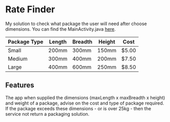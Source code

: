 # Rate Finder #

My solution to check what package the user will need after choose dimensions.
You can find the MainActivity.java [here](app/src/main/java/rate/finder/MainActivity.java).

| Package Type   | Length   | Breadth   | Height   | Cost   | 
|----------------|----------|-----------|----------|--------|
| Small          | 200mm    | 300mm     | 150mm    | $5.00  |
| Medium         | 300mm    | 400mm     | 200mm    | $7.50  |
| Large          | 400mm    | 600mm     | 250mm    | $8.50  |

## Features ##
The app when supplied the dimensions (maxLength x maxBreadth x height) and weight of a package, advise on the cost and type of package required. If the package exceeds these dimensions - or is over 25kg - then the service not return a packaging solution.
